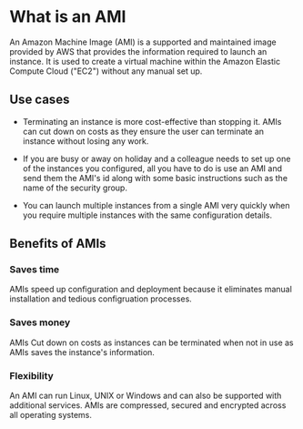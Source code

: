 # What is an AMI

An Amazon Machine Image (AMI) is a supported and maintained image provided by AWS that provides the information required to launch an instance. It is used to create a virtual machine within the Amazon Elastic Compute Cloud ("EC2") without any manual set up.

## Use cases

* Terminating an instance is more cost-effective than stopping it. AMIs can cut down on costs as they ensure the user can terminate an instance without losing any work.

* If you are busy or away on holiday and a colleague needs to set up one of the instances you configured, all you have to do is use an AMI and send them the AMI's id along with some basic instructions such as the name of the security group.  

* You can launch multiple instances from a single AMI very quickly when you require multiple instances with the same configuration details.

## Benefits of AMIs

### Saves time

AMIs speed up configuration and deployment because it eliminates manual installation and tedious configruation processes.

### Saves money

AMIs Cut down on costs as instances can be terminated when not in use as AMIs saves the instance's information.

### Flexibility

An AMI can run Linux, UNIX or Windows and can also be supported with additional services. AMIs are compressed, secured and encrypted across all operating systems. 